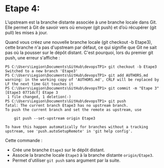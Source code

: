 # Etape 4:

L’upstream est la branche distante associée à une branche locale dans Git. Elle permet à Git de savoir vers où envoyer (git push) et d’où récupérer (git pull) les mises à jour.

Quand vous créez une nouvelle branche locale (git checkout -b Etape3), cette branche n'a pas d'upstream par défaut, ce qui signifie que Git ne sait pas où la pousser sur le dépôt distant. C'est pourquoi, lors du premier git push, une erreur s'affiche :

```
PS C:\Users\Legion\Documents\GitHub\devopsTP1> git checkout -b Etape3
Switched to a new branch 'Etape3'
PS C:\Users\Legion\Documents\GitHub\devopsTP1> git add AUTHORS.md     
warning: in the working copy of 'AUTHORS.md', CRLF will be replaced by LF the next time Git touches it
PS C:\Users\Legion\Documents\GitHub\devopsTP1> git commit -m "Etape 3"
[Etape3 0771dcf] Etape 3
 1 file changed, 1 deletion(-)
PS C:\Users\Legion\Documents\GitHub\devopsTP1> git push            
fatal: The current branch Etape3 has no upstream branch.
To push the current branch and set the remote as upstream, use

    git push --set-upstream origin Etape3

To have this happen automatically for branches without a tracking
upstream, see 'push.autoSetupRemote' in 'git help config'.

```

Cette commande :
- Crée une branche `Etape3` sur le dépôt distant.
- Associe la branche locale `Etape3` à la branche distante `origin/Etape3`.
- Permet d'utiliser `git push` sans argument par la suite.